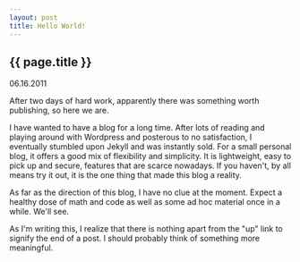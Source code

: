 ```yaml
---
layout: post
title: Hello World!
---
```


## {{ page.title }}
<time>06.16.2011</time>

After two days of hard work, apparently there was something worth
publishing, so here we are.

I have wanted to have a blog for a long time. After lots of reading
and playing around with Wordpress and posterous to no satisfaction,
I eventually stumbled upon Jekyll and was instantly sold. For a small
personal blog, it offers a good mix of flexibility and simplicity.
It is lightweight, easy to pick up and secure, features that are scarce
nowadays. If you haven't, by all means try it out, it is the one thing that
made this blog a reality.

As far as the direction of this blog, I have no clue at the moment.
Expect a healthy dose of math and code as well as some ad hoc material
once in a while. We'll see.

As I'm writing this, I realize that there is nothing apart from the
"up" link to signify the end of a post. I should probably think of something more meaningful.
